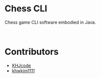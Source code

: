 # Chess CLI

Chess game CLI software embodied in Java.

<br/>

# Contributors

- [KHJcode](https://github.com/KHJcode)
- [khwkim1111](https://github.com/khwkim1111)
